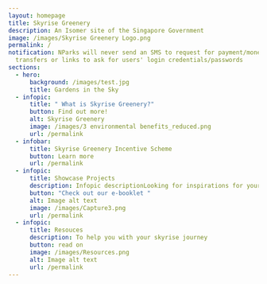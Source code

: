 ```yaml
---
layout: homepage
title: Skyrise Greenery
description: An Isomer site of the Singapore Government
image: /images/Skyrise Greenery Logo.png
permalink: /
notification: NParks will never send an SMS to request for payment/money
  transfers or links to ask for users' login credentials/passwords
sections:
  - hero:
      background: /images/test.jpg
      title: Gardens in the Sky
  - infopic:
      title: " What is Skyrise Greenery?"
      button: Find out more!
      alt: Skyrise Greenery
      image: /images/3 environmental benefits_reduced.png
      url: /permalink
  - infobar:
      title: Skyrise Greenery Incentive Scheme
      button: Learn more
      url: /permalink
  - infopic:
      title: Showcase Projects
      description: Infopic descriptionLooking for inspirations for your projects?
      button: "Check out our e-booklet "
      alt: Image alt text
      image: /images/Capture3.png
      url: /permalink
  - infopic:
      title: Resouces
      description: To help you with your skyrise journey
      button: read on
      image: /images/Resources.png
      alt: Image alt text
      url: /permalink
---
```

